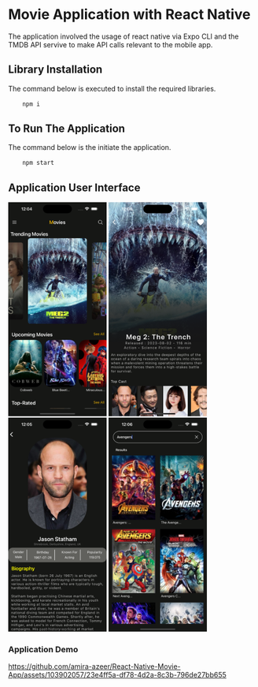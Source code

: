 # Movie Application with React Native

The application involved the usage of react native via Expo CLI and the TMDB API servive to make API calls relevant to the mobile app.

## Library Installation

The command below is executed to install the required libraries.

```js
    npm i
```

## To Run The Application

The command below is the initiate the application.

```js
    npm start
```

## Application User Interface
<div>
    <img src="read-me-assets/home-screen.png" alt="Home Screen" width="200"/>
    <img src="read-me-assets/movie-screen.png" alt="Movie Screen" width="200"/>
    <img src="read-me-assets/cast-screen.png" alt="Cast Screen" width="200"/>
    <img src="read-me-assets/search-screen.png" alt="Search Screen" width="200"/>
</div>

### Application Demo
https://github.com/amira-azeer/React-Native-Movie-App/assets/103902057/23e4ff5a-df78-4d2a-8c3b-796de27bb655

